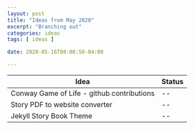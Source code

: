 ```yaml
---
layout: post
title: "Ideas from May 2020"
excerpt: "Branching out"
categories: ideas
tags: [ ideas ]

date: 2020-05-16T08:08:50-04:00

---
```


| Idea | Status |
|---|---|
| Conway Game of Life - github contributions | -- |
| Story PDF to website converter | -- |
| Jekyll Story Book Theme | -- |
